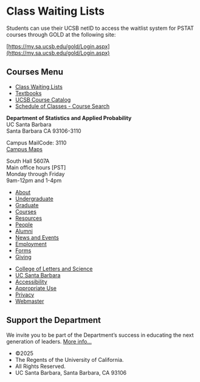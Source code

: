 # Class Waiting Lists

Students can use their UCSB netID to access the waitlist system for PSTAT courses through GOLD at the following site:

[https://my.sa.ucsb.edu/gold/Login.aspx](https://my.sa.ucsb.edu/gold/Login.aspx)

## Courses Menu

- [Class Waiting Lists](/courses/waitlist "Class Waiting Lists")
- [Textbooks](/courses/textbooks "Textbooks")
- [UCSB Course Catalog](http://my.sa.ucsb.edu/Catalog/Current/CollegesDepartments/ls-intro/stats.aspx?DeptTab=Courses "UCSB Course Catalog")
- [Schedule of Classes - Course Search](https://my.sa.ucsb.edu/public/curriculum/coursesearch.aspx "Schedule of Classes - Course Search")

**Department of Statistics and Applied Probability**  
UC Santa Barbara  
Santa Barbara CA 93106-3110

Campus MailCode: 3110  
[Campus Maps](http://www.aw.id.ucsb.edu/maps/)

South Hall 5607A  
Main office hours \[PST]  
Monday through Friday  
9am-12pm and 1-4pm

- [About](/about "About")
- [Undergraduate](/undergrad)
- [Graduate](/graduate)
- [Courses](/courses)
- [Resources](/resources "Resources")
- [People](/people)
- [Alumni](/alumni "Undergraduate Alumni")
- [News and Events](/news)
- [Employment](/about/employment "Employment")
- [Forms](/forms "Forms")
- [Giving](/giving "Giving")

<!--THE END-->

- [College of Letters and Science](http://www.college.ucsb.edu "College of Letters and Science")
- [UC Santa Barbara](http://www.ucsb.edu "UC Santa Barbara")
- [Accessibility](/accessibility "Accessibility")
- [Appropriate Use](http://www.policy.ucsb.edu/terms_of_use/ "Appropriate Use")
- [Privacy](http://www.policy.ucsb.edu/privacy-notification/ "Privacy")
- [Webmaster](mailto:help@pstat.ucsb.edu "Webmaster")

## Support the Department

We invite you to be part of the Department’s success in educating the next generation of leaders. [More info...](/giving)

- ©2025
- The Regents of the University of California.
- All Rights Reserved.
- UC Santa Barbara, Santa Barbara, CA 93106